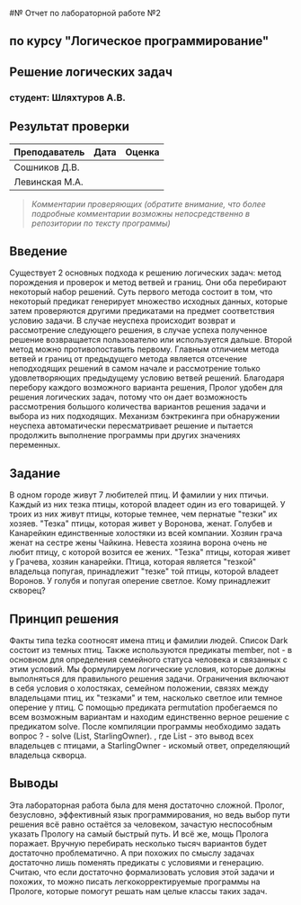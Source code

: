 #№ Отчет по лабораторной работе №2
## по курсу "Логическое программирование"

## Решение логических задач

### студент: Шляхтуров А.В.

## Результат проверки

| Преподаватель     | Дата         |  Оценка       |
|-------------------|--------------|---------------|
| Сошников Д.В. |              |               |
| Левинская М.А.|              |               |

> *Комментарии проверяющих (обратите внимание, что более подробные комментарии возможны непосредственно в репозитории по тексту программы)*


## Введение

Существует 2 основных подхода к решению логических задач: метод порождения и проверок и метод ветвей и границ. Они оба перебирают некоторый набор решений. Суть первого метода состоит в том, что некоторый предикат генерирует множество исходных данных, которые затем проверяются другими предикатами на предмет соответствия условию задачи. В случае неуспеха происходит возврат и рассмотрение следующего решения, в случае успеха полученное решение возвращается пользователю или используется дальше. Второй метод можно противопоставить первому. Главным отличием метода ветвей и границ от предыдущего метода является отсечение неподходящих решений в самом начале и рассмотрение только удовлетворяющих предыдущему условию ветвей решений. Благодаря перебору каждого возможного варианта решения, Пролог удобен для решения логических задач, потому что он дает возможность рассмотрения большого количества вариантов решения задачи и выбора из них подходящих. Механизм бэктрекинга при обнаружении неуспеха автоматически пересматривает решение и пытается продолжить выполнение программы при других значениях переменных.

## Задание

В одном городе живут 7 любителей птиц. И фамилии у них птичьи. Каждый из них тезка птицы, которой владеет один из его товарищей. У троих из них живут птицы, которые темнее, чем пернатые "тезки" их хозяев. "Тезка" птицы, которая живет у Воронова, женат. Голубев и Канарейкин единственные холостяки из всей компании. Хозяин грача женат на сестре жены Чайкина. Невеста хозяина ворона очень не любит птицу, с которой возится ее жених. "Тезка" птицы, которая живет у Грачева, хозяин канарейки. Птица, которая является "тезкой" владельца попугая, принадлежит "тезке" той птицы, которой владеет Воронов. У голубя и попугая оперение светлое. Кому принадлежит скворец?
## Принцип решения

Факты типа tezka соотносят имена птиц и фамилии людей. Список Dark состоит из темных птиц. Также используются предикаты member, not - в основном для определения семейного статуса человека и связанных с этим условий. Мы формулируем логические условия, которые должны выполняться для правильного решения задачи. Ограничения включают в себя условия о холостяках, семейном положении, связях между владельцами птиц, их "тезками" и тем, насколько светлое или темное оперение у птиц. С помощью предиката permutation пробегаемся по всем возможным вариантам и находим единственно верное решение с предикатом solve. После компиляции программы необходимо задать вопрос ? - solve (List, StarlingOwner). , где List - это вывод всех владельцев с птицами, а StarlingOwner - искомый ответ, определяющий владельца скворца.

## Выводы

Эта лабораторная работа была для меня достаточно сложной. Пролог, безусловно, эффективный язык программирования, но ведь выбор пути решения всё равно остаётся за человеком, зачастую неспособным указать Прологу на самый быстрый путь. И всё же, мощь Пролога поражает. Вручную перебирать несколько тысяч вариантов будет достаточно проблематично. А при похожих по смыслу задачах достаточно лишь поменять предикаты с условиями и генерацию. Считаю, что если достаточно формализовать условия этой задачи и похожих, то можно писать легкокорректируемые программы на Прологе, которые помогут решать нам целые классы таких задач.



